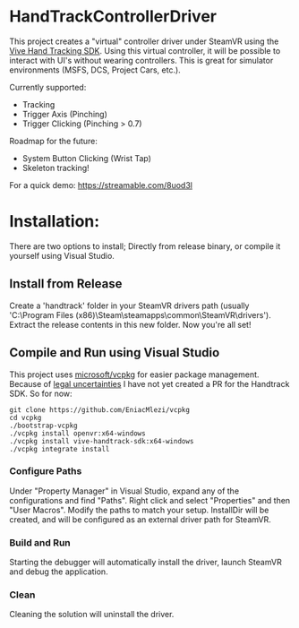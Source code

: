 # HandTrackControllerDriver

This project creates a "virtual" controller driver under SteamVR using the [Vive Hand Tracking SDK](https://developer.vive.com/resources/vive-sense/sdk/vive-hand-tracking-sdk/).
Using this virtual controller, it will be possible to interact with UI's without wearing controllers. This is great for simulator environments (MSFS, DCS, Project Cars, etc.).

Currently supported:
- Tracking
- Trigger Axis (Pinching)
- Trigger Clicking (Pinching > 0.7)

Roadmap for the future:
- System Button Clicking (Wrist Tap)
- Skeleton tracking!

For a quick demo: https://streamable.com/8uod3l


# Installation:
There are two options to install; Directly from release binary, or compile it yourself using Visual Studio.

## Install from Release
Create a 'handtrack' folder in your SteamVR drivers path (usually 'C:\Program Files (x86)\Steam\steamapps\common\SteamVR\drivers'). Extract the release contents in this new folder. Now you're all set! 

## Compile and Run using Visual Studio
This project uses [microsoft/vcpkg](https://github.com/microsoft/vcpkg) for easier package management. 
Because of [legal uncertainties](https://forum.vive.com/topic/9445-redistribute-the-sdk-through-vcpkg/) I have not yet created a PR for the Handtrack SDK.
So for now: 

```
git clone https://github.com/EniacMlezi/vcpkg 
cd vcpkg
./bootstrap-vcpkg
./vcpkg install openvr:x64-windows
./vcpkg install vive-handtrack-sdk:x64-windows
./vcpkg integrate install
```

### Configure Paths
Under "Property Manager" in Visual Studio, expand any of the configurations and find "Paths". Right click and select "Properties" and then "User Macros". Modify the paths to match your setup. InstallDir will be created, and will be configured as an external driver path for SteamVR.

### Build and Run
Starting the debugger will automatically install the driver, launch SteamVR and debug the application. 

### Clean
Cleaning the solution will uninstall the driver.
